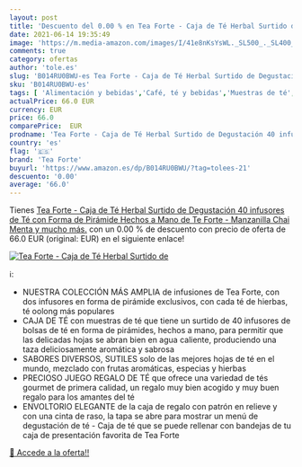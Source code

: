 ```yaml
---
layout: post
title: 'Descuento del 0.00 % en Tea Forte - Caja de Té Herbal Surtido de'
date: 2021-06-14 19:35:49
image: 'https://m.media-amazon.com/images/I/41e8nKsYsWL._SL500_._SL400_.jpg'
comments: true
category: ofertas
author: 'tole.es'
slug: 'B014RU0BWU-es Tea Forte - Caja de Té Herbal Surtido de Degustación 40...'
sku: 'B014RU0BWU-es'
tags: [ 'Alimentación y bebidas','Café, té y bebidas','Muestras de té','Té','manzanilla','tea forte', ]
actualPrice: 66.0 EUR
currency: EUR
price: 66.0
comparePrice:  EUR
prodname: 'Tea Forte - Caja de Té Herbal Surtido de Degustación 40 infusores de Té con Forma de Pirámide Hechos a Mano de Te Forte - Manzanilla  Chai  Menta y mucho más.'
country: 'es'
flag: '🇪🇸'
brand: 'Tea Forte'
buyurl: 'https://www.amazon.es/dp/B014RU0BWU/?tag=tolees-21'
descuento: '0.00'
average: '66.0'
---
```


Tienes [Tea Forte - Caja de Té Herbal Surtido de Degustación 40 infusores de Té con Forma de Pirámide Hechos a Mano de Te Forte - Manzanilla  Chai  Menta y mucho más.](https://www.amazon.es/dp/B014RU0BWU/?tag=tolees-21) con un 0.00 % de descuento con precio de oferta de 66.0 EUR (original:  EUR) en el siguiente enlace!

[![Tea Forte - Caja de Té Herbal Surtido de](https://m.media-amazon.com/images/I/41e8nKsYsWL._SL500_._SL400_.jpg)](https://www.amazon.es/dp/B014RU0BWU/?tag=tolees-21)

ℹ️:

- NUESTRA COLECCIÓN MÁS AMPLIA de infusiones de Tea Forte, con dos infusores en forma de pirámide exclusivos, con cada té de hierbas, té oolong más populares
- CAJA DE TÉ con muestras de té que tiene un surtido de 40 infusores de bolsas de té en forma de pirámides, hechos a mano, para permitir que las delicadas hojas se abran bien en agua caliente, produciendo una taza deliciosamente aromática y sabrosa
- SABORES DIVERSOS, SUTILES solo de las mejores hojas de té en el mundo, mezclado con frutas aromáticas, especias y hierbas
- PRECIOSO JUEGO REGALO DE TÉ que ofrece una variedad de tés gourmet de primera calidad, un regalo muy bien acogido y muy buen regalo para los amantes del té
- ENVOLTORIO ELEGANTE de la caja de regalo con patrón en relieve y con una cinta de raso, la tapa se abre para mostrar un menú de degustación de té - Caja de té que se puede rellenar con bandejas de tu caja de presentación favorita de Tea Forte

[🛒 Accede a la oferta!!](https://www.amazon.es/dp/B014RU0BWU/?tag=tolees-21)
